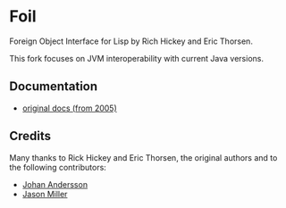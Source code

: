 Foil
====

Foreign Object Interface for Lisp by Rich Hickey and Eric Thorsen.

This fork focuses on JVM interoperability with current Java versions.

## Documentation

- [original docs (from 2005)](docs/foil.md)

## Credits

Many thanks to Rick Hickey and Eric Thorsen, the original authors and
to the following contributors:

- [Johan Andersson](https://github.com/nja)
- [Jason Miller](https://github.com/jasom)






